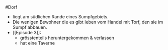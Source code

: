 #Dorf

- liegt am südlichen Rande eines Sumpfgebiets. 
- Die wenigen Bewohner die es gibt leben vom Handel mit Torf, den sie im Sumpf abbauen.
- [[Episode 3]]:
	- grösstenteils heruntergekommen & verlassen
	- hat eine Taverne

